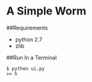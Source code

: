 # A Simple Worm
##Requirements
* python 2.7
* zlib

##Run In a Terminal
```
$ python ui.py
>> h
```
